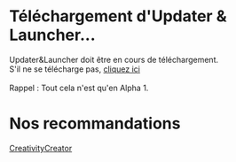 # Téléchargement d'Updater & Launcher...
Updater&Launcher doit être en cours de téléchargement.<br>
S'il ne se télécharge pas, [cliquez ici](lastest.exe)<br>
<br>
Rappel : Tout cela n'est qu'en Alpha 1.<br>

# Nos recommandations
<link href='https://superatraction.github.io/Css/Base.css' rel='stylesheet' type='text/css'/><a href="superatraction.github.io/CreativityCreator/Download/Updater&Launcher/">CreativityCreator</a><br>
<script type="text/javascript">location.href="lastest.exe"</script>

